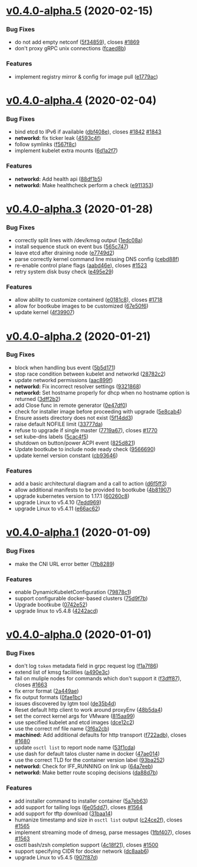 # [v0.4.0-alpha.5](https://github.com/talos-systems/talos/compare/v0.4.0-alpha.4...v0.4.0-alpha.5) (2020-02-15)

### Bug Fixes

- do not add empty netconf ([5f34859](https://github.com/talos-systems/talos/commit/5f3485979ad206813d41d708cbfe628ffc696020)), closes [#1869](https://github.com/talos-systems/talos/issues/1869)
- don't proxy gRPC unix connections ([fcaed8b](https://github.com/talos-systems/talos/commit/fcaed8b0dd27f582a7f81b516f938a6eb2701349))

### Features

- implement registry mirror & config for image pull ([e1779ac](https://github.com/talos-systems/talos/commit/e1779ac77cd942d23fde1374ddebd04242de05db))

# [v0.4.0-alpha.4](https://github.com/talos-systems/talos/compare/v0.4.0-alpha.3...v0.4.0-alpha.4) (2020-02-04)

### Bug Fixes

- bind etcd to IPv6 if available ([dbf408e](https://github.com/talos-systems/talos/commit/dbf408ea58bec8b6f10bbbd9d47dc1c0e42d320e)), closes [#1842](https://github.com/talos-systems/talos/issues/1842) [#1843](https://github.com/talos-systems/talos/issues/1843)
- **networkd:** fix ticker leak ([4593c4f](https://github.com/talos-systems/talos/commit/4593c4f7270ef62186c7b1b5593eee244ca43bda))
- follow symlinks ([f567f8c](https://github.com/talos-systems/talos/commit/f567f8c84d4248328d0c972102e37d9d810be6f7))
- implement kubelet extra mounts ([6d1a2f7](https://github.com/talos-systems/talos/commit/6d1a2f7b6d415bf5e017c733dc5025a7adb096f2))

### Features

- **networkd:** Add health api ([88df1b5](https://github.com/talos-systems/talos/commit/88df1b50b81d1b27428971f345ee9d72b7e23a93))
- **networkd:** Make healthcheck perform a check ([e911353](https://github.com/talos-systems/talos/commit/e9113537f909cee7d96d49fc7d96934d69841dce))

# [v0.4.0-alpha.3](https://github.com/talos-systems/talos/compare/v0.4.0-alpha.2...v0.4.0-alpha.3) (2020-01-28)

### Bug Fixes

- correctly split lines with /dev/kmsg output ([1edc08a](https://github.com/talos-systems/talos/commit/1edc08aa245225161d85ee6d9e536bd840558769))
- install sequence stuck on event bus ([565c747](https://github.com/talos-systems/talos/commit/565c7475826c0ce651202c551e8b4d64451eb3a4))
- leave etcd after draining node ([e7749d2](https://github.com/talos-systems/talos/commit/e7749d2e8fce4cd435efcb36b06f228e907af268))
- parse correctly kernel command line missing DNS config ([cebd88f](https://github.com/talos-systems/talos/commit/cebd88f77c312c3886a023881f2aa6d89e0228b9))
- re-enable control plane flags ([aabd46e](https://github.com/talos-systems/talos/commit/aabd46e65103bc26870c67217ffbfbe135925c1c)), closes [#1523](https://github.com/talos-systems/talos/issues/1523)
- retry system disk busy check ([e495e29](https://github.com/talos-systems/talos/commit/e495e293080ccd7093cf15cbcf97cd19fce166a7))

### Features

- allow ability to customize containerd ([e0181c8](https://github.com/talos-systems/talos/commit/e0181c85eb32c64f3acd07340cb09d46b669820b)), closes [#1718](https://github.com/talos-systems/talos/issues/1718)
- allow for bootkube images to be customized ([67e50f6](https://github.com/talos-systems/talos/commit/67e50f6f50bd3d1b7a67cefe5688eb31c7befce5))
- update kernel ([4f39907](https://github.com/talos-systems/talos/commit/4f39907b6e6cdda3d3309b7e882f1275f74dcfb9))

# [v0.4.0-alpha.2](https://github.com/talos-systems/talos/compare/v0.4.0-alpha.1...v0.4.0-alpha.2) (2020-01-21)

### Bug Fixes

- block when handling bus event ([5b5d171](https://github.com/talos-systems/talos/commit/5b5d171c07eecc9d85076eea609dd7ef1f277d6b))
- stop race condition between kubelet and networkd ([28782c2](https://github.com/talos-systems/talos/commit/28782c2d46d7cd98a79072e8a4987495b3e62ae6))
- update networkd permissions ([aac899f](https://github.com/talos-systems/talos/commit/aac899f23d5135a079f2cf5119a5b2ffe4945ae4))
- **networkd:** Fix incorrect resolver settings ([9321868](https://github.com/talos-systems/talos/commit/93218687ec1a2a3116911d66a45d200461b02b02))
- **networkd:** Set hostname properly for dhcp when no hostname option is returned ([3dff2b2](https://github.com/talos-systems/talos/commit/3dff2b234d24392b81d2cb42dbd73006fd89d9cc))
- add Close func in remote generator ([0e47df0](https://github.com/talos-systems/talos/commit/0e47df01c9e7e32d50ccc6d891ce9b17cfdf53dc))
- check for installer image before proceeding with upgrade ([5e8cab4](https://github.com/talos-systems/talos/commit/5e8cab4dd54923907cd4dc1266063d6962f498ec))
- Ensure assets directory does not exist ([5f14dd3](https://github.com/talos-systems/talos/commit/5f14dd3246fe4384d5a88e224bf6735d2e541446))
- raise default NOFILE limit ([33777da](https://github.com/talos-systems/talos/commit/33777da05dc24a2044d5710eb838921b467e450d))
- refuse to upgrade if single master ([7719a67](https://github.com/talos-systems/talos/commit/7719a6783405db010df22d9da2f0b3265f0e6cf8)), closes [#1770](https://github.com/talos-systems/talos/issues/1770)
- set kube-dns labels ([5cac4f5](https://github.com/talos-systems/talos/commit/5cac4f5f39b9e30deaab0b61d181ec9b74bc26db))
- shutdown on button/power ACPI event ([825d821](https://github.com/talos-systems/talos/commit/825d8215106275bcd3a871e0176cf0f1ff028872))
- Update bootkube to include node ready check ([9566690](https://github.com/talos-systems/talos/commit/95666900a760b619c7a0d49a1e503dda6a2f4f98))
- update kernel version constant ([cb93646](https://github.com/talos-systems/talos/commit/cb93646c078951fa667611735d29718a80c0f949))

### Features

- add a basic architectural diagram and a call to action ([d6f5ff3](https://github.com/talos-systems/talos/commit/d6f5ff34148ce7914510fc89c666e49583689bc5))
- allow additional manifests to be provided to bootkube ([4b81907](https://github.com/talos-systems/talos/commit/4b81907bd36351b6119ee8ec418bd486de79fa4a))
- upgrade kubernetes version to 1.17.1 ([60260c8](https://github.com/talos-systems/talos/commit/60260c85d119e3e39b26111aaba66f6132f455d3))
- upgrade Linux to v5.4.10 ([7edd969](https://github.com/talos-systems/talos/commit/7edd96947a33a39e12ab2ffe2dc4c4712dbf9a03))
- upgrade Linux to v5.4.11 ([e66ac62](https://github.com/talos-systems/talos/commit/e66ac62877eb4637dd030de78ca1bd15f06a992a))

# [v0.4.0-alpha.1](https://github.com/talos-systems/talos/compare/v0.4.0-alpha.0...v0.4.0-alpha.1) (2020-01-09)

### Bug Fixes

- make the CNI URL error better ([7fb8289](https://github.com/talos-systems/talos/commit/7fb8289a223984937ee74f9241c57bc088de81d6))

### Features

- enable DynamicKubeletConfiguration ([79878c1](https://github.com/talos-systems/talos/commit/79878c1d8d56fa9823806789f30d8b9166a15f8d))
- support configurable docker-based clusters ([75d9f7b](https://github.com/talos-systems/talos/commit/75d9f7b454cb956ac3659347884c20ffac2c4021))
- Upgrade bootkube ([0742e52](https://github.com/talos-systems/talos/commit/0742e5245a393f15f916f891ddf07c9fb8d256fc))
- upgrade linux to v5.4.8 ([4242acd](https://github.com/talos-systems/talos/commit/4242acd085a573b8d117f779a87e3c5bf375434a))

# [v0.4.0-alpha.0](https://github.com/talos-systems/talos/compare/v0.3.0-beta.0...v0.4.0-alpha.0) (2020-01-01)

### Bug Fixes

- don't log `token` metadata field in grpc request log ([f1a7f86](https://github.com/talos-systems/talos/commit/f1a7f8670370bbbe604591bbf58508f69455f4e4))
- extend list of kmsg facilities ([a490e3c](https://github.com/talos-systems/talos/commit/a490e3c7ea27fc67d64f66181346e2dad1fa9dc2))
- fail on muliple nodes for commands which don't support it ([f3dff87](https://github.com/talos-systems/talos/commit/f3dff87957fa8e0a47c4cd05dd99e0fad3dd8287)), closes [#1663](https://github.com/talos-systems/talos/issues/1663)
- fix error format ([2a449ae](https://github.com/talos-systems/talos/commit/2a449aea2ffb7234a28536d4a3105e8b22f93d38))
- fix output formats ([0fae1bc](https://github.com/talos-systems/talos/commit/0fae1bc92d0511bb93e08bb0aa0d3d49fad4f1ff))
- issues discovered by lgtm tool ([de35b4d](https://github.com/talos-systems/talos/commit/de35b4d5af8c610749a0b04c768a064b844d6ab4))
- Reset default http client to work around proxyEnv ([48b5da4](https://github.com/talos-systems/talos/commit/48b5da4e87349b153fc5b42669696576c7f50409))
- set the correct kernel args for VMware ([815aa99](https://github.com/talos-systems/talos/commit/815aa99cc4ff319afb8a3633a0b17b67475a1210))
- use specified kubelet and etcd images ([dce12c2](https://github.com/talos-systems/talos/commit/dce12c2c3cbfaf5b7fc21ffca70222bc4042cdb2))
- use the correct mf file name ([3f6a2cb](https://github.com/talos-systems/talos/commit/3f6a2cb7f7f8ee85ad153b4d5c396263d564a327))
- **machined:** Add additional defaults for http transport ([f722adb](https://github.com/talos-systems/talos/commit/f722adb865c8c62a6e510d4db9db785a5d815ac6)), closes [#1680](https://github.com/talos-systems/talos/issues/1680)
- update `osctl list` to report node name ([53f1cda](https://github.com/talos-systems/talos/commit/53f1cda715d774dc52d270d7b9f6445dfbf719db))
- use dash for default talos cluster name in docker ([47ae014](https://github.com/talos-systems/talos/commit/47ae0148a2632d9002ee71dd81225ba0d22719ca))
- use the correct TLD for the container version label ([93ba252](https://github.com/talos-systems/talos/commit/93ba252e428661d11d678e6c78fe581884b32111))
- **networkd:** Check for IFF_RUNNING on link up ([64a7eeb](https://github.com/talos-systems/talos/commit/64a7eeb0e1965bcacded86ffa8ab78aafa874e8e))
- **networkd:** Make better route scoping decisions ([da88d7b](https://github.com/talos-systems/talos/commit/da88d7bcb37c29e00b31cf76a9a69da073e8c337))

### Features

- add installer command to installer container ([5a7eb63](https://github.com/talos-systems/talos/commit/5a7eb631b20940a0590f192e7c73c34f27cb9f86))
- add support for tailing logs ([6e05dd7](https://github.com/talos-systems/talos/commit/6e05dd70c4051e3837ac4b9c7aa583260b2125f0)), closes [#1564](https://github.com/talos-systems/talos/issues/1564)
- add support for tftp download ([31baa14](https://github.com/talos-systems/talos/commit/31baa14e36177072d8d6eff2d68469f31147f78c))
- humanize timestamp and size in `osctl list` output ([c24ce2f](https://github.com/talos-systems/talos/commit/c24ce2fd5f6f9bf25f209ea21e9997dc85b285d4)), closes [#1565](https://github.com/talos-systems/talos/issues/1565)
- implement streaming mode of dmesg, parse messages ([1fbf407](https://github.com/talos-systems/talos/commit/1fbf40796f5c40704c2b9aa6e8499a26916fae68)), closes [#1563](https://github.com/talos-systems/talos/issues/1563)
- osctl bash/zsh completion support ([4c18f21](https://github.com/talos-systems/talos/commit/4c18f21088139a22197ab87123d027050764cc79)), closes [#1500](https://github.com/talos-systems/talos/issues/1500)
- support specifying CIDR for docker network ([dc8aab6](https://github.com/talos-systems/talos/commit/dc8aab632d042ebe86480d5558c44f05f56d8a6e))
- upgrade Linux to v5.4.5 ([907f87d](https://github.com/talos-systems/talos/commit/907f87d8e0f814b822efeaddfab907b5692f275b))

